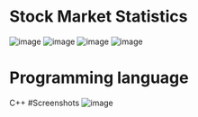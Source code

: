 
# Stock Market Statistics
![image](https://user-images.githubusercontent.com/34757116/70212437-22ca5600-16ec-11ea-8c42-ad234a659c30.png)
![image](https://user-images.githubusercontent.com/34757116/70212450-2827a080-16ec-11ea-952d-fe210db7ffee.png)
![image](https://user-images.githubusercontent.com/34757116/70212515-42fa1500-16ec-11ea-946a-1c8812f4f63b.png)
![image](https://user-images.githubusercontent.com/34757116/70212529-49888c80-16ec-11ea-8233-e625e24f4229.png)
# Programming language
C++
#Screenshots
![image](https://user-images.githubusercontent.com/34757116/70213174-95880100-16ed-11ea-8b0b-9a5521e38782.png)
